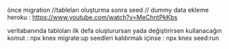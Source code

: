 önce migration //tableları oluşturma
sonra seed // dummy data ekleme
heroku : https://www.youtube.com/watch?v=MeChntPkKbs


veritabanında tabloları ilk defa oluşturursan yada  değiştirirsen kullanacağın komut : npx knex migrate:up
seedleri kaldırmak içinse : npx knex seed:run
